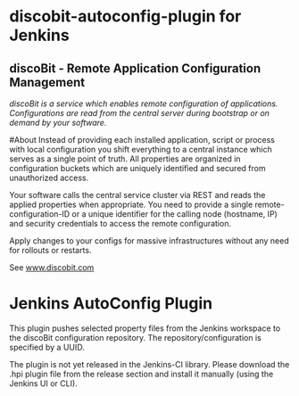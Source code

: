 discobit-autoconfig-plugin for Jenkins
======================================


discoBit - Remote Application Configuration Management
------------------------------------------------------------------
*discoBit is a service which enables remote configuration of applications.
Configurations are read from the central server during bootstrap or on demand by your software.*

#About
Instead of providing each installed application, script or process with local configuration you shift everything to a central instance which serves as a single point of truth. All properties are organized in configuration buckets which are uniquely identified and secured from unauthorized access.

Your software calls the central service cluster via REST and reads the applied properties when appropriate. You need to provide a single remote-configuration-ID or a unique identifier for the calling node (hostname, IP) and security credentials to access the remote configuration.

Apply changes to your configs for massive infrastructures without any need for rollouts or restarts.

See www.discobit.com

# Jenkins AutoConfig Plugin
This plugin pushes selected property files from the Jenkins workspace to the discoBit configuration repository. The repository/configuration is specified by a UUID. 

The plugin is not yet released in the Jenkins-CI library. Please download the .hpi plugin file from the release section and install it manually (using the Jenkins UI or CLI).

